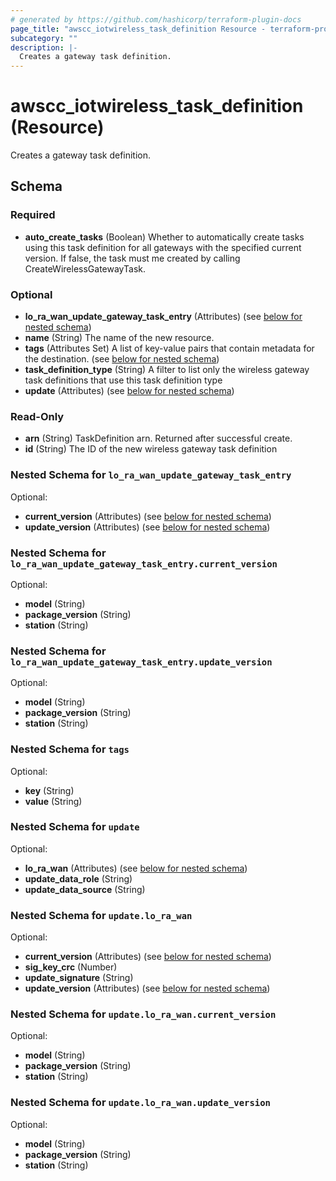 ```yaml
---
# generated by https://github.com/hashicorp/terraform-plugin-docs
page_title: "awscc_iotwireless_task_definition Resource - terraform-provider-awscc"
subcategory: ""
description: |-
  Creates a gateway task definition.
---
```


# awscc_iotwireless_task_definition (Resource)

Creates a gateway task definition.



<!-- schema generated by tfplugindocs -->
## Schema

### Required

- **auto_create_tasks** (Boolean) Whether to automatically create tasks using this task definition for all gateways with the specified current version. If false, the task must me created by calling CreateWirelessGatewayTask.

### Optional

- **lo_ra_wan_update_gateway_task_entry** (Attributes) (see [below for nested schema](#nestedatt--lo_ra_wan_update_gateway_task_entry))
- **name** (String) The name of the new resource.
- **tags** (Attributes Set) A list of key-value pairs that contain metadata for the destination. (see [below for nested schema](#nestedatt--tags))
- **task_definition_type** (String) A filter to list only the wireless gateway task definitions that use this task definition type
- **update** (Attributes) (see [below for nested schema](#nestedatt--update))

### Read-Only

- **arn** (String) TaskDefinition arn. Returned after successful create.
- **id** (String) The ID of the new wireless gateway task definition

<a id="nestedatt--lo_ra_wan_update_gateway_task_entry"></a>
### Nested Schema for `lo_ra_wan_update_gateway_task_entry`

Optional:

- **current_version** (Attributes) (see [below for nested schema](#nestedatt--lo_ra_wan_update_gateway_task_entry--current_version))
- **update_version** (Attributes) (see [below for nested schema](#nestedatt--lo_ra_wan_update_gateway_task_entry--update_version))

<a id="nestedatt--lo_ra_wan_update_gateway_task_entry--current_version"></a>
### Nested Schema for `lo_ra_wan_update_gateway_task_entry.current_version`

Optional:

- **model** (String)
- **package_version** (String)
- **station** (String)


<a id="nestedatt--lo_ra_wan_update_gateway_task_entry--update_version"></a>
### Nested Schema for `lo_ra_wan_update_gateway_task_entry.update_version`

Optional:

- **model** (String)
- **package_version** (String)
- **station** (String)



<a id="nestedatt--tags"></a>
### Nested Schema for `tags`

Optional:

- **key** (String)
- **value** (String)


<a id="nestedatt--update"></a>
### Nested Schema for `update`

Optional:

- **lo_ra_wan** (Attributes) (see [below for nested schema](#nestedatt--update--lo_ra_wan))
- **update_data_role** (String)
- **update_data_source** (String)

<a id="nestedatt--update--lo_ra_wan"></a>
### Nested Schema for `update.lo_ra_wan`

Optional:

- **current_version** (Attributes) (see [below for nested schema](#nestedatt--update--lo_ra_wan--current_version))
- **sig_key_crc** (Number)
- **update_signature** (String)
- **update_version** (Attributes) (see [below for nested schema](#nestedatt--update--lo_ra_wan--update_version))

<a id="nestedatt--update--lo_ra_wan--current_version"></a>
### Nested Schema for `update.lo_ra_wan.current_version`

Optional:

- **model** (String)
- **package_version** (String)
- **station** (String)


<a id="nestedatt--update--lo_ra_wan--update_version"></a>
### Nested Schema for `update.lo_ra_wan.update_version`

Optional:

- **model** (String)
- **package_version** (String)
- **station** (String)


